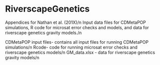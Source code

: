 # RiverscapeGenetics
Appendices for Nathan et al. (201X)/n
Input data files for CDMetaPOP simulations, R code for microsat error checks and models, and data for riverscape genetics gravity models./n

CDMetaPOP input files- contains all input files for running CDMetaPOP simulations/n
Rcode- code for running microsat error checks and riverscape genetics models/n
GM_data.xlsx - data for riverscape genetics gravity models/n
